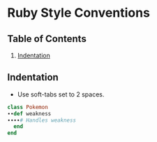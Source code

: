 # Ruby Style Conventions

## Table of Contents

  1.  [Indentation](#indentation)

## Indentation

* Use soft-tabs set to 2 spaces.

```ruby
class Pokemon
∙∙def weakness
∙∙∙∙# Handles weakness
  end
end
```
